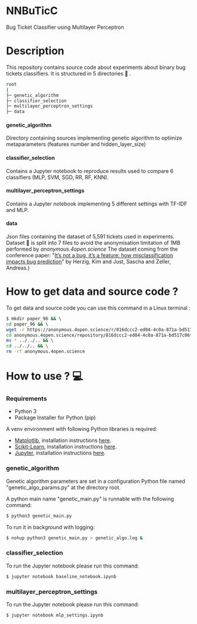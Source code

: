 # NNBuTicC
Bug Ticket Classifier using Multilayer Perceptron 

# Description
This repository contains source code about experiments about binary bug tickets classifiers.
It is structured in 5 directories :file_folder: .

```bash
root
|
├─ genetic_algorithm 
├─ classifier_selection 
├─ multilayer_perceptron_settings
├─ data
```


#### genetic_algorithm 
Directory containing sources implementing genetic algorithm to optimize metaparameters (features 
number and hidden_layer_size)

#### classifier_selection 
Contains a Jupyter notebook to reproduce results used to compare 6 classifiers (MLP, SVM, SGD, RR, RF, KNN).

####  multilayer_perceptron_settings
Contains a Jupyter notebook implementing 5 different settings with TF-IDF and MLP.

#### data
Json files containing the dataset of 5,591 tickets used in experiments. 
Dataset :scroll: is split into 7 files to avoid the anonymisation limitation of 1MB performed by _anonymous.4open.science_
The dataset coming from the conference paper: 
"[It’s not a bug, it’s a feature: how misclassification impacts bug prediction](https://www.microsoft.com/en-us/research/wp-content/uploads/2013/05/icse2013-bugclassify.pdf)" 
by Herzig, Kim and Just, Sascha and Zeller, Andreas.)

# How to get data and source code ? 

To get data and source code you can use this command in a Linux terminal : 
```bash
$ mkdir paper_96 && \ 
cd paper_96 && \ 
wget -r https://anonymous.4open.science/r/816dccc2-ed04-4c0a-871a-bd517c06fa5a/ && \ 
cd anonymous.4open.science/repository/816dccc2-ed04-4c0a-871a-bd517c06fa5a/ && \
mv * ../../.. && \
cd ../../.. && \
rm -rf anonymous.4open.science
```

# How to use ? :computer:

### Requirements 
* Python 3
* Package Installer for Python (pip)


A venv environment with following Python libraries is required:
* [Matplotlib](https://matplotlib.org), installation instructions 
[here](https://matplotlib.org/3.3.2/users/installing.html#).
* [Scikit-Learn](https://scikit-learn.org/), installation instructions 
[here](https://scikit-learn.org/stable/install.html#installation-instructions).
* [Jupyter](https://jupyter.org), installation instructions 
[here](https://jupyter.org/install).

### genetic_algorithm
Genetic algorithm parameters are set in a configuration Python file named "genetic_algo_params.py" at the directory root.

A python main name "genetic_main.py" is runnable with the following command:
```bash
$ python3 genetic_main.py
```

To run it in background with logging:
```bash
$ nohup python3 genetic_main.py > genetic_algo.log &
```

### classifier_selection
To run the Jupyter notebook please run this command:
```bash
$ jupyter notebook baseline_notebook.ipynb
```

###  multilayer_perceptron_settings
To run the Jupyter notebook please run this command:

```bash
$ jupyter notebook mlp_settings.ipynb
```